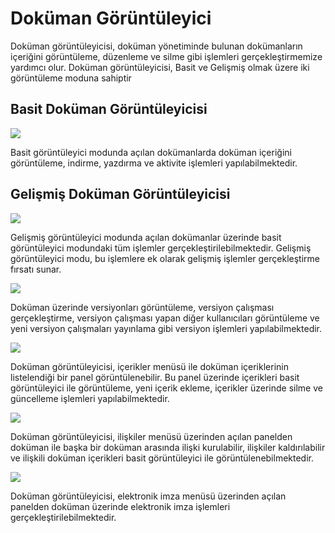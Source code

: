 # Doküman Görüntüleyici

Doküman görüntüleyicisi, doküman yönetiminde bulunan dokümanların içeriğini görüntüleme, düzenleme ve silme gibi işlemleri gerçekleştirmemize yardımcı olur. Doküman görüntüleyicisi, Basit ve Gelişmiş olmak üzere iki görüntüleme moduna sahiptir

## Basit Doküman Görüntüleyicisi

![](https://docsbimser.blob.core.windows.net/imagecontainer/Basit%20Dosya%20Görüntüleyicisi-30ee7790-3aaf-4136-9cc5-728011741ee0.png)

Basit görüntüleyici modunda açılan dokümanlarda doküman içeriğini görüntüleme, indirme, yazdırma ve aktivite işlemleri yapılabilmektedir.

## Gelişmiş Doküman Görüntüleyicisi

![](https://docsbimser.blob.core.windows.net/imagecontainer/Gelişmiş%20Doküman%20Görüntüleyicisi-4eb73a07-d1d9-4774-be43-f2de8a27c98e.png)

Gelişmiş görüntüleyici modunda açılan dokümanlar üzerinde basit görüntüleyici modundaki tüm işlemler gerçekleştirilebilmektedir. Gelişmiş görüntüleyici modu, bu işlemlere ek olarak gelişmiş işlemler gerçekleştirme fırsatı sunar.


![](https://docsbimser.blob.core.windows.net/imagecontainer/Versiyon%20açılır%20penceresi-89ecddf7-4fa6-4c22-9815-687995244a0c.png)

Doküman üzerinde versiyonları görüntüleme, versiyon çalışması gerçekleştirme, versiyon çalışması yapan diğer kullanıcıları görüntüleme ve yeni versiyon çalışmaları yayınlama gibi versiyon işlemleri yapılabilmektedir.

![](https://docsbimser.blob.core.windows.net/imagecontainer/İçerikler-4388166b-a37e-483b-b430-3ae5ef0a4e33.png)

Doküman görüntüleyicisi, içerikler menüsü ile doküman içeriklerinin listelendiği bir panel görüntülenebilir. Bu panel üzerinde içerikleri basit görüntüleyici ile görüntüleme, yeni içerik ekleme, içerikler üzerinde silme ve güncelleme işlemleri yapılabilmektedir.

![](https://docsbimser.blob.core.windows.net/imagecontainer/İlişkiler-c35cde6d-0b9e-4616-a207-574c434568e2.png)

Doküman görüntüleyicisi, ilişkiler menüsü üzerinden açılan panelden doküman ile başka bir doküman arasında ilişki kurulabilir, ilişkiler kaldırılabilir ve ilişkili doküman içerikleri basit görüntüleyici ile görüntülenebilmektedir.

![](https://docsbimser.blob.core.windows.net/imagecontainer/Elektronik%20İmza-eb744e34-5457-44d2-bb2b-f93eb0865c3f.png)

Doküman görüntüleyicisi, elektronik imza menüsü üzerinden açılan panelden doküman üzerinde elektronik imza işlemleri gerçekleştirilebilmektedir.



